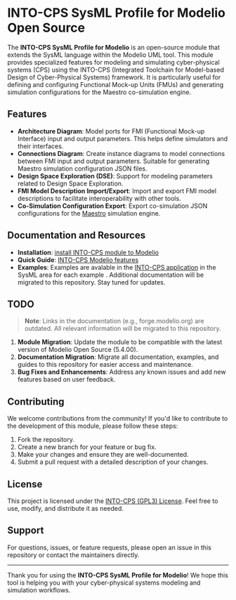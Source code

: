 # INTO-CPS SysML Profile for Modelio Open Source

The **INTO-CPS SysML Profile for Modelio** is an open-source module that extends the SysML language within the Modelio UML tool. This module provides specialized features for modeling and simulating cyber-physical systems (CPS) using the INTO-CPS (Integrated Toolchain for Model-based Design of Cyber-Physical Systems) framework. It is particularly useful for defining and configuring Functional Mock-up Units (FMUs) and generating simulation configurations for the Maestro co-simulation engine.

## Features

- **Architecture Diagram**: Model ports for FMI (Functional Mock-up Interface) input and output parameters. This helps define simulators and their interfaces.
- **Connections Diagram**: Create instance diagrams to model connections between FMI input and output parameters. Suitable for generating Maestro simulation configuration JSON files.
- **Design Space Exploration (DSE)**: Support for modeling parameters related to Design Space Exploration.
- **FMI Model Description Import/Export**: Import and export FMI model descriptions to facilitate interoperability with other tools.
- **Co-Simulation Configuration Export**: Export co-simulation JSON configurations for the [Maestro](https://into-cps-maestro.readthedocs.io/en/latest/user/getting-started.html) simulation engine.

## Documentation and Resources

- **Installation**: [install INTO-CPS module to Modelio](doc/Installation.md)
- **Quick Guide**: [INTO-CPS Modelio features](doc/QuickGuide.md)
- **Examples**: Examples are avalable in the [INTO-CPS application](https://into-cps-association.readthedocs.io/projects/desktop-application/en/latest/first_steps.html) in the SysML area for each example . Additional documentation will be migrated to this repository. Stay tuned for updates.

## TODO

> **Note**: Links in the documentation (e.g., forge.modelio.org) are outdated. All relevant information will be migrated to this repository.

1. **Module Migration**: Update the module to be compatible with the latest version of Modelio Open Source (5.4.00).
2. **Documentation Migration**: Migrate all documentation, examples, and guides to this repository for easier access and maintenance.
3. **Bug Fixes and Enhancements**: Address any known issues and add new features based on user feedback.

## Contributing

We welcome contributions from the community! If you'd like to contribute to the development of this module, please follow these steps:

1. Fork the repository.
2. Create a new branch for your feature or bug fix.
3. Make your changes and ensure they are well-documented.
4. Submit a pull request with a detailed description of your changes.

## License

This project is licensed under the [INTO-CPS (GPL3) License](LICENSE). Feel free to use, modify, and distribute it as needed.

## Support

For questions, issues, or feature requests, please open an issue in this repository or contact the maintainers directly.

---

Thank you for using the **INTO-CPS SysML Profile for Modelio**! We hope this tool is helping you with your cyber-physical systems modeling and simulation workflows.
